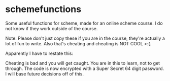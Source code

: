 # schemefunctions
Some useful functions for scheme, made for an online scheme course. I do not know if they work outside of the course. 


Note: Please don't just copy these if you are in the course, they're actually a lot of fun to write. Also that's cheating and cheating is NOT COOL >:(.



Apparently I have to restate this:

Cheating is bad and you will get caught. You are in this to learn, not to get through. The code is now encrypted with a Super Secret 64 digit password. I will base future decisions off of this.
